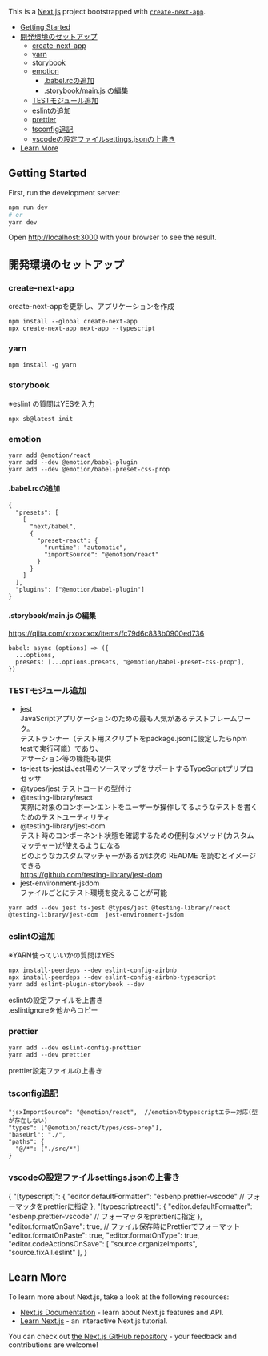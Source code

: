 This is a [Next.js](https://nextjs.org/) project bootstrapped with [`create-next-app`](https://github.com/vercel/next.js/tree/canary/packages/create-next-app).

- [Getting Started](#getting-started)
- [開発環境のセットアップ](#開発環境のセットアップ)
	- [create-next-app](#create-next-app)
	- [yarn](#yarn)
	- [storybook](#storybook)
	- [emotion](#emotion)
		- [.babel.rcの追加](#babelrcの追加)
		- [.storybook/main.js の編集](#storybookmainjs-の編集)
	- [TESTモジュール追加](#testモジュール追加)
	- [eslintの追加](#eslintの追加)
	- [prettier](#prettier)
	- [tsconfig追記](#tsconfig追記)
	- [vscodeの設定ファイルsettings.jsonの上書き](#vscodeの設定ファイルsettingsjsonの上書き)
- [Learn More](#learn-more)

## Getting Started

First, run the development server:

```bash
npm run dev
# or
yarn dev
```

Open [http://localhost:3000](http://localhost:3000) with your browser to see the result.

## 開発環境のセットアップ

### create-next-app
create-next-appを更新し、アプリケーションを作成
```
npm install --global create-next-app
npx create-next-app next-app --typescript
```

### yarn
```
npm install -g yarn
```

### storybook
※eslint の質問はYESを入力
```
npx sb@latest init
```

### emotion
```
yarn add @emotion/react
yarn add --dev @emotion/babel-plugin
yarn add --dev @emotion/babel-preset-css-prop
```

#### .babel.rcの追加
```
{
  "presets": [
    [
      "next/babel",
      {
        "preset-react": {
          "runtime": "automatic",
          "importSource": "@emotion/react"
        }
      }
    ]
  ],
  "plugins": ["@emotion/babel-plugin"]
}
```
#### .storybook/main.js の編集
https://qiita.com/xrxoxcxox/items/fc79d6c833b0900ed736
```
babel: async (options) => ({
  ...options,
  presets: [...options.presets, "@emotion/babel-preset-css-prop"],
})
```

### TESTモジュール追加
- jest  
  JavaScriptアプリケーションのための最も人気があるテストフレームワーク。  
	テストランナー（テスト用スクリプトをpackage.jsonに設定したらnpm testで実行可能）であり、  
	アサーション等の機能も提供
- ts-jest
  ts-jestはJest用のソースマップをサポートするTypeScriptプリプロセッサ  
- @types/jest
  テストコードの型付け
- @testing-library/react  
  実際に対象のコンポーンエントをユーザーが操作してるようなテストを書くためのテストユーティリティ
- @testing-library/jest-dom  
	テスト時のコンポーネント状態を確認するための便利なメソッド(カスタムマッチャー)が使えるようになる  
  どのようなカスタムマッチャーがあるかは次の README を読むとイメージできる  
  https://github.com/testing-library/jest-dom  
- jest-environment-jsdom  
  ファイルごとにテスト環境を変えることが可能
```
yarn add --dev jest ts-jest @types/jest @testing-library/react @testing-library/jest-dom  jest-environment-jsdom
```

### eslintの追加
※YARN使っていいかの質問はYES
```
npx install-peerdeps --dev eslint-config-airbnb
npx install-peerdeps --dev eslint-config-airbnb-typescript
yarn add eslint-plugin-storybook --dev
```
eslintの設定ファイルを上書き  
.eslintignoreを他からコピー

### prettier
```
yarn add --dev eslint-config-prettier
yarn add --dev prettier
```
prettier設定ファイルの上書き


### tsconfig追記
```
"jsxImportSource": "@emotion/react",  //emotionのtypescriptエラー対応(型が存在しない)  
"types": ["@emotion/react/types/css-prop"],
"baseUrl": "./",
"paths": {
  "@/*": ["./src/*"]
}
```
### vscodeの設定ファイルsettings.jsonの上書き
{
  "[typescript]": {
    "editor.defaultFormatter": "esbenp.prettier-vscode" // フォーマッタをprettierに指定
  },
  "[typescriptreact]": {
    "editor.defaultFormatter": "esbenp.prettier-vscode" // フォーマッタをprettierに指定
  },
  "editor.formatOnSave": true, // ファイル保存時にPrettierでフォーマット
  "editor.formatOnPaste": true,
  "editor.formatOnType": true,
  "editor.codeActionsOnSave": [
    "source.organizeImports",
    "source.fixAll.eslint"
  ],
}

## Learn More

To learn more about Next.js, take a look at the following resources:

- [Next.js Documentation](https://nextjs.org/docs) - learn about Next.js features and API.
- [Learn Next.js](https://nextjs.org/learn) - an interactive Next.js tutorial.

You can check out [the Next.js GitHub repository](https://github.com/vercel/next.js/) - your feedback and contributions are welcome!



